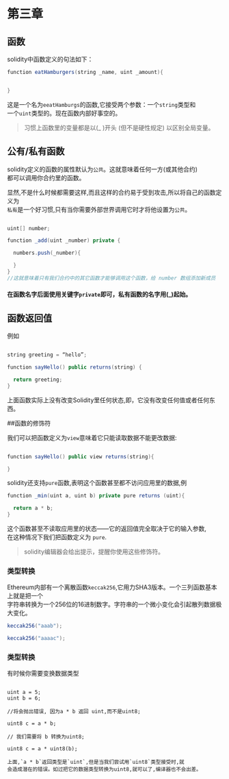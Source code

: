 # 第三章
## 函数
 solidity中函数定义的句法如下：

 ```java
function eatHamburgers(string _name, uint _amount){


}

 ```
 这是一个名为`eeatHamburgs`的函数,它接受两个参数：一个`string`类型和  
 一个`uint`类型的。现在函数内部好事空的。

 > 习惯上函数里的变量都是以(_ )开头 (但不是硬性规定) 以区别全局变量。

## 公有/私有函数

solidity定义的函数的属性默认为`公共`。这就意味着任何一方(或其他合约)  
都可以调用你合约里的函数。

显然,不是什么时候都需要这样,而且这样的合约易于受到攻击,所以将自己的函数定义为  
`私有`是一个好习惯,只有当你需要外部世界调用它时才将他设置为`公共`。

```java

uint[] number;

function _add(uint _number) private {

  numbers.push(_number){

  }
}
//这就意味着只有我们合约中的其它函数才能够调用这个函数，给 number 数组添加新成员
```

#### 在函数名字后面使用关键字`private`即可，私有函数的名字用(_)起始。


## 函数返回值  

例如

```java

string greeting = “hello”;

function sayHello() public returns(string) {

  return greeting;
}
```
上面函数实际上没有改变Solidity里任何状态,即，它没有改变任何值或者任何东西。

##函数的修饰符

我们可以把函数定义为`view`意味着它只能读取数据不能更改数据:

```java

function sayHello() public view returns(string){

}

```

solidity还支持`pure`函数,表明这个函数甚至都不访问应用里的数据,例
```java
function _min(uint a, uint b) private pure returns (uint){

  return a * b;
}

```
这个函数甚至不读取应用里的状态——它的返回值完全取决于它的输入参数,  
在这种情况下我们把函数定义为 `pure`.  

> solidity编辑器会给出提示，提醒你使用这些修饰符。

### 类型转换

Ethereum内部有一个离散函数`keccak256`,它用力SHA3版本。一个三列函数基本上就是把一个  
字符串转换为一个256位的16进制数字。字符串的一个微小变化会引起散列数据极大变化。  

```java
keccak256("aaab");

keccak256("aaaac");
```

### 类型转换
有时候你需要变换数据类型

```

uint a = 5;
uint b = 6;

//将会抛出错误, 因为a * b 返回 uint,而不是uint8;

uint8 c = a * b;

// 我们需要将 b 转换为uint8;

uint8 c = a * uint8(b);

上面,`a * b`返回类型是`uint`,但是当我们尝试用`uint8`类型接受时,就   
会造成潜在的错误。如过把它的数据类型转换为uint8,就可以了,编译器也不会出差。  

```
